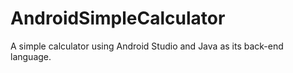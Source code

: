 # AndroidSimpleCalculator
A simple calculator using Android Studio and Java as its back-end language.

